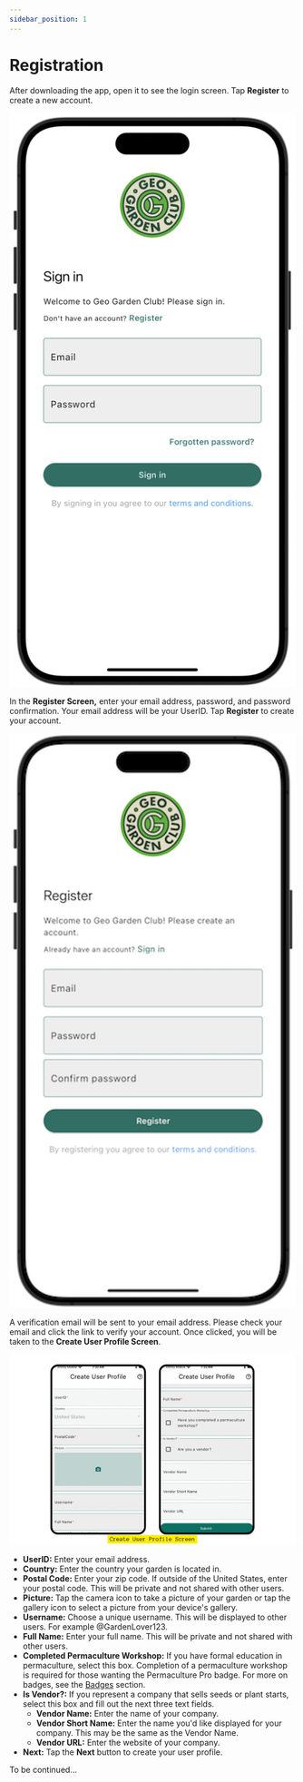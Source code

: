 ```yaml
---
sidebar_position: 1
---
```


# Registration

After downloading the app, open it to see the login screen. Tap **Register** to create a new account.

<img width="600" src="/img/user-guide/login-screen.png"/>

In the **Register Screen,** enter your email address, password, and password confirmation. Your email address will be your UserID.  Tap **Register** to create your account.

<img width="600" src="/img/user-guide/register-screen.png"/>

A verification email will be sent to your email address.  Please check your email and click the link to verify your account.  Once clicked, you will be taken to the **Create User Profile Screen**.

<img width="600" src="/img/user-guide/create-user-profile-screen.png"/>

 - **UserID:** Enter your email address.
 - **Country:** Enter the country your garden is located in.
 - **Postal Code:** Enter your zip code.  If outside of the United States, enter your postal code.  This will be private and not shared with other users.
 - **Picture:** Tap the camera icon to take a picture of your garden or tap the gallery icon to select a picture from your device's gallery.
 - **Username:** Choose a unique username.  This will be displayed to other users.  For example @GardenLover123.
 - **Full Name:** Enter your full name.  This will be private and not shared with other users.
 - **Completed Permaculture Workshop:** If you have formal education in permaculture, select this box.  Completion of a permaculture workshop is required for those wanting the Permaculture Pro badge.  For more on badges, see the [Badges](/docs/user-guide/badges) section.
 - **Is Vendor?:** If you represent a company that sells seeds or plant starts, select this box and fill out the next three text fields.
   - **Vendor Name:** Enter the name of your company.
   - **Vendor Short Name:** Enter the name you'd like displayed for your company.  This may be the same as the Vendor Name.
   - **Vendor URL:** Enter the website of your company. 
 - **Next:** Tap the **Next** button to create your user profile.

To be continued...



